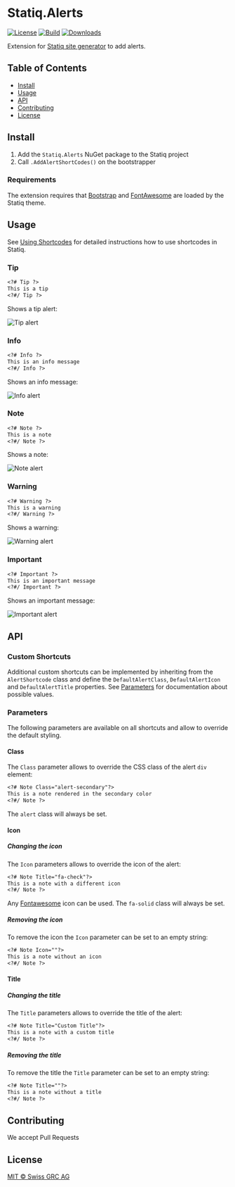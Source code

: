 # Statiq.Alerts

[![License](https://img.shields.io/badge/license-MIT-blue.svg?style=flat-square)](https://github.com/swissgrc/Statiq.Alerts/blob/main/LICENSE)
[![Build](https://img.shields.io/github/actions/workflow/status/swissgrc/Statiq.Alerts/build.yml?branch=develop&style=flat-square)](https://github.com/swissgrc/Statiq.Alerts/actions/workflows/build.yml)
[![Downloads](https://img.shields.io/nuget/dt/Statiq.Alerts?style=flat-square)](https://www.nuget.org/packages/Statiq.Alerts)

Extension for [Statiq site generator] to add alerts.

## Table of Contents

<!-- - [Security](#security)
- [Background](#background) -->
- [Install](#install)
- [Usage](#usage)
- [API](#api)
- [Contributing](#contributing)
- [License](#license)

## Install

1. Add the `Statiq.Alerts` NuGet package to the Statiq project
2. Call `.AddAlertShortCodes()` on the bootstrapper

### Requirements

The extension requires that [Bootstrap] and [FontAwesome] are loaded by the Statiq theme.

## Usage

See [Using Shortcodes] for detailed instructions how to use shortcodes in Statiq.

### Tip

```markdown
<?# Tip ?>
This is a tip
<?#/ Tip ?>
```

Shows a tip alert:

![Tip alert](https://media.githubusercontent.com/media/swissgrc/Statiq.Alerts/develop/docs/tip.png)

### Info

```markdown
<?# Info ?>
This is an info message
<?#/ Info ?>
```

Shows an info message:

![Info alert](https://media.githubusercontent.com/media/swissgrc/Statiq.Alerts/develop/docs/info.png)

### Note

```markdown
<?# Note ?>
This is a note
<?#/ Note ?>
```

Shows a note:

![Note alert](https://media.githubusercontent.com/media/swissgrc/Statiq.Alerts/develop/docs/note.png)

### Warning

```markdown
<?# Warning ?>
This is a warning
<?#/ Warning ?>
```

Shows a warning:

![Warning alert](https://media.githubusercontent.com/media/swissgrc/Statiq.Alerts/develop/docs/warning.png)

### Important

```markdown
<?# Important ?>
This is an important message
<?#/ Important ?>
```

Shows an important message:

![Important alert](https://media.githubusercontent.com/media/swissgrc/Statiq.Alerts/develop/docs/important.png)

## API

### Custom Shortcuts

Additional custom shortcuts can be implemented by inheriting from the `AlertShortcode` class and
define the `DefaultAlertClass`, `DefaultAlertIcon` and `DefaultAlertTitle` properties.
See [Parameters](#Parameters) for documentation about possible values.

### Parameters

The following parameters are available on all shortcuts and allow to override the default styling.

#### Class

The `Class` parameter allows to override the CSS class of the alert `div` element:

```markdown
<?# Note Class="alert-secondary"?>
This is a note rendered in the secondary color
<?#/ Note ?>
```

The `alert` class will always be set.

#### Icon

##### Changing the icon

The `Icon` parameters allows to override the icon of the alert:

```markdown
<?# Note Title="fa-check"?>
This is a note with a different icon
<?#/ Note ?>
```

Any [Fontawesome] icon can be used.
The `fa-solid` class will always be set.

##### Removing the icon

To remove the icon the `Icon` parameter can be set to an empty string:

```markdown
<?# Note Icon=""?>
This is a note without an icon
<?#/ Note ?>
```

#### Title

##### Changing the title

The `Title` parameters allows to override the title of the alert:

```markdown
<?# Note Title="Custom Title"?>
This is a note with a custom title
<?#/ Note ?>
```

##### Removing the title

To remove the title the `Title` parameter can be set to an empty string:

```markdown
<?# Note Title=""?>
This is a note without a title
<?#/ Note ?>
```

## Contributing

We accept Pull Requests

## License

[MIT © Swiss GRC AG](LICENSE)

[Statiq site generator]: https://www.statiq.dev/
[Bootstrap]: https://getbootstrap.com/
[FontAwesome]: https://fontawesome.com/
[Using Shortcodes]: https://www.statiq.dev/guide/content-and-data/shortcodes#using-shortcodes
